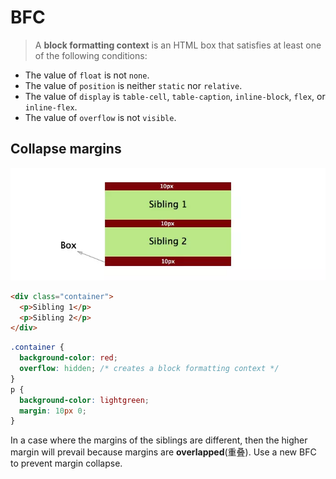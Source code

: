 # BFC

> A **block formatting context** is an HTML box that satisfies at least one of the following conditions:
> 
- The value of `float` is not `none`.
- The value of `position` is neither `static` nor `relative`.
- The value of `display` is `table-cell`, `table-caption`, `inline-block`, `flex`, or `inline-flex`.
- The value of `overflow` is not `visible`.

## Collapse margins

![Untitled](collapse.png)

```html
<div class="container">
  <p>Sibling 1</p>
  <p>Sibling 2</p>
</div>
```

```css
.container {
  background-color: red;
  overflow: hidden; /* creates a block formatting context */
}
p {
  background-color: lightgreen;
  margin: 10px 0;
}
```

In a case where the margins of the siblings are different, then the higher margin will prevail because margins are **overlapped**(重叠). Use a new BFC to prevent margin collapse.